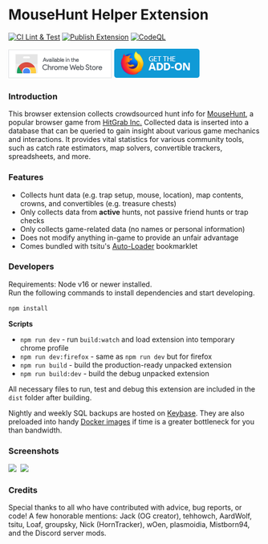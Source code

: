 # MouseHunt Helper Extension
[![CI Lint & Test](https://github.com/mh-community-tools/mh-helper-extension/actions/workflows/ci.yml/badge.svg)](https://github.com/mh-community-tools/mh-helper-extension/actions/workflows/ci.yml)
[![Publish Extension](https://github.com/mh-community-tools/mh-helper-extension/actions/workflows/publish.yml/badge.svg)](https://github.com/mh-community-tools/mh-helper-extension/actions/workflows/publish.yml)
[![CodeQL](https://github.com/mh-community-tools/mh-helper-extension/actions/workflows/codeql-analysis.yml/badge.svg)](https://github.com/mh-community-tools/mh-helper-extension/actions/workflows/codeql-analysis.yml)

<a href="https://chrome.google.com/webstore/detail/mh-hunt-helper/ghfmjkamilolkalibpmokjigalmncfek" target="_blank"><img src="badge-chrome.png"></a>
<a href="https://addons.mozilla.org/en-US/firefox/addon/mhct-mousehunt-helper/" target="_blank"><img src="badge-firefox.png"></a>

### Introduction
This browser extension collects crowdsourced hunt info for [MouseHunt](https://www.mousehuntgame.com), a popular browser game from [HitGrab Inc.](http://www.hitgrab.com/) Collected data is inserted into a database that can be queried to gain insight about various game mechanics and interactions. It provides vital statistics for various community tools, such as catch rate estimators, map solvers, convertible trackers, spreadsheets, and more.

### Features
 - Collects hunt data (e.g. trap setup, mouse, location), map contents, crowns, and convertibles (e.g. treasure chests)
 - Only collects data from **active** hunts, not passive friend hunts or trap checks
 - Only collects game-related data (no names or personal information)
 - Does not modify anything in-game to provide an unfair advantage
 - Comes bundled with tsitu's [Auto-Loader](https://github.com/tsitu/MH-Tools/blob/master/src/bookmarklet/bookmarkletloader.js) bookmarklet

### Developers

Requirements: Node v16 or newer installed.  
Run the following commands to install dependencies and start developing.  

```cmd
npm install
```

**Scripts**

- `npm run dev` - run `build:watch` and load extension into temporary chrome profile
- `npm run dev:firefox` - same as `npm run dev` but for firefox
- `npm run build` - build the production-ready unpacked extension
- `npm run build:dev` - build the debug unpacked extension

All necessary files to run, test and debug this extension are included in the `dist` folder after building.

Nightly and weekly SQL backups are hosted on [Keybase](https://keybase.pub/devjacksmith/mh_backups/). They are also preloaded into handy [Docker images](https://hub.docker.com/r/tsitu/mhct-db-docker) if time is a greater bottleneck for you than bandwidth.

### Screenshots
<kbd align="center">
<img src="https://user-images.githubusercontent.com/8228441/46922950-0a6e1800-cfce-11e8-9981-1ad2eb80db9f.PNG" width="49%">
<img src="https://user-images.githubusercontent.com/8228441/46922951-0b06ae80-cfce-11e8-8b0f-7a41f69b734b.PNG" width="49%">
</kbd>

### Credits
Special thanks to all who have contributed with advice, bug reports, or code! A few honorable mentions: Jack (OG creator), tehhowch, AardWolf, tsitu, Loaf, groupsky, Nick (HornTracker), wOen, plasmoidia, Mistborn94, and the Discord server mods.
